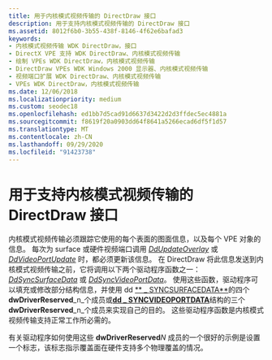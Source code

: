 ```yaml
---
title: 用于内核模式视频传输的 DirectDraw 接口
description: 用于支持内核模式视频传输的 DirectDraw 接口
ms.assetid: 8012f6b0-3b55-438f-8146-4f62e6bafad3
keywords:
- 内核模式视频传输 WDK DirectDraw，接口
- DirectX VPE 支持 WDK DirectDraw、内核模式视频传输
- 绘制 VPEs WDK DirectDraw，内核模式视频传输
- DirectDraw VPEs WDK Windows 2000 显示器、内核模式视频传输
- 视频端口扩展 WDK DirectDraw、内核模式视频传输
- VPEs WDK DirectDraw，内核模式视频传输
ms.date: 12/06/2018
ms.localizationpriority: medium
ms.custom: seodec18
ms.openlocfilehash: ed1bb7d5cad91d6637d3422d2d3ffdec5ec4881a
ms.sourcegitcommit: f8619f20a0903dd64f8641a5266ecad6df5f1d57
ms.translationtype: MT
ms.contentlocale: zh-CN
ms.lasthandoff: 09/29/2020
ms.locfileid: "91423738"
---
```

# <a name="directdraw-interfaces-for-kernel-mode-video-transport-support"></a>用于支持内核模式视频传输的 DirectDraw 接口

内核模式视频传输必须跟踪它使用的每个表面的图面信息，以及每个 VPE 对象的信息。 每次为 surface 或硬件视频端口调用 [*DdUpdateOverlay*](/windows/win32/api/ddrawint/nc-ddrawint-pdd_surfcb_updateoverlay) 或 [*DdVideoPortUpdate*](/windows/win32/api/ddrawint/nc-ddrawint-pdd_vportcb_update) 时，都必须更新该信息。 在 DirectDraw 将此信息发送到内核模式视频传输之前，它将调用以下两个驱动程序函数之一： [*DdSyncSurfaceData*](/windows/win32/api/ddrawint/nc-ddrawint-pdd_kernelcb_syncsurface) 或 [*DdSyncVideoPortData*](/windows/win32/api/ddrawint/nc-ddrawint-pdd_kernelcb_syncvideoport)。 使用这些函数，驱动程序可以填充或修改部分结构信息，并使用 dd [** \_ SYNCSURFACEDATA**](/windows/win32/api/ddrawint/ns-ddrawint-dd_syncsurfacedata)的四个**dwDriverReserved**_n_个成员或[**dd \_ SYNCVIDEOPORTDATA**](/windows/win32/api/ddrawint/ns-ddrawint-dd_syncvideoportdata)结构的三个**dwDriverReserved**_n_个成员来实现自己的目的。 这些驱动程序函数是内核模式视频传输支持正常工作所必需的。

有关驱动程序如何使用这些 **dwDriverReserved**_N_ 成员的一个很好的示例是设置一个标志，该标志指示覆盖面在硬件支持多个物理覆盖的情况。

 

